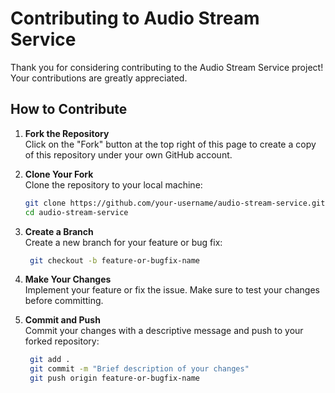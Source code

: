 # Contributing to Audio Stream Service

Thank you for considering contributing to the Audio Stream Service project! Your contributions are greatly appreciated.

## How to Contribute

1. **Fork the Repository**  
   Click on the "Fork" button at the top right of this page to create a copy of this repository under your own GitHub account.

2. **Clone Your Fork**  
   Clone the repository to your local machine:
   ```bash
   git clone https://github.com/your-username/audio-stream-service.git
   cd audio-stream-service

3. **Create a Branch**  
  Create a new branch for your feature or bug fix:
   ```bash
    git checkout -b feature-or-bugfix-name

4. **Make Your Changes**  
  Implement your feature or fix the issue. Make sure to test your changes before committing.

5. **Commit and Push**  
   Commit your changes with a descriptive message and push to your forked repository:
   ```bash
    git add .
    git commit -m "Brief description of your changes"
    git push origin feature-or-bugfix-name
  





